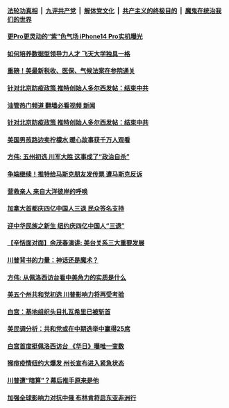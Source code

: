 ####  [法轮功真相](../../../../basic/blob/master/README.md?t=08081531) &nbsp;|&nbsp; [九评共产党](../../../../9ping.md/blob/master/README.md?t=08081531) &nbsp;|&nbsp; [解体党文化](../../../../jtdwh.md/blob/master/README.md?t=08081531)  &nbsp;|&nbsp; [共产主义的终极目的](../../../../gczydzjmd.md/blob/master/README.md?t=08081531) &nbsp;|&nbsp; [魔鬼在统治我们的世界](../../../../mgztzwmdsj.md/blob/master/README.md?t=08081531) 

#### [更Pro更灵动的“紫”色气场 iPhone14 Pro实机曝光](../pages/soh6/643886.md?t=08081531) 
#### [如何培养数据型领导力人才 飞天大学独具一格](../pages/soh6/643859.md?t=08081531) 
#### [重磅！美最新税收、医保、气候法案在参院通关](../pages/soh6/643856.md?t=08081531) 
#### [针对北京防疫政策 推特创始人多尔西发帖：结束中共](../pages/soh6/643688.md?t=08081531) 
#### [油管热门频道 翻墙必看视频 新闻](http://45.76.130.85:81/youtube.html?08081531)
#### [针对北京防疫政策 推特创始人多尔西发帖：结束中共](../pages/soh6/643688.md?t=08081531) 
#### [美国男孩路边卖柠檬水 暖心故事获千万人观看](../pages/soh6/643436.md?t=08081531) 
#### [方伟: 五州初选 川军大胜 这事成了“政治自杀”](../pages/soh6/643370.md?t=08081531) 
#### [争端继续！推特给马斯克朋友发传票 遭马斯克反诉](../pages/soh6/643190.md?t=08081531) 
#### [营救亲人  来自大洋彼岸的呼唤](../pages/soh6/643085.md?t=08081531) 
#### [加拿大首都庆四亿中国人三退 民众签名支持](../pages/soh6/643058.md?t=08081531) 
#### [迎中华民族之新生  纽约庆四亿中国人“三退”](../pages/soh6/643010.md?t=08081531) 
#### [【辛恬面对面】余茂春演讲: 美台关系三大重要发展](../pages/soh6/643016.md?t=08081531) 
#### [川普背书的力量：神话还是魔术？](../pages/soh6/642902.md?t=08081531) 
#### [方伟: 从佩洛西访台看中美角力的实质是什么](../pages/soh6/642791.md?t=08081531) 
#### [美五个州共和党初选 川普影响力将再受考验](../pages/soh6/642587.md?t=08081531) 
#### [白宫：基地组织头目扎瓦希里已被斩首](../pages/soh6/642308.md?t=08081531) 
#### [美民调分析：共和党或在中期选举中赢得25席](../pages/soh6/642293.md?t=08081531) 
#### [白宫首度挺佩洛西访台 《华日》曝唯一变数](../pages/soh6/642284.md?t=08081531) 
#### [猴痘疫情纽约大爆发 州长宣布进入紧急状态](../pages/soh6/642047.md?t=08081531) 
#### [川普遭“暗算”？幕后推手原来是他](../pages/soh6/642023.md?t=08081531) 
#### [加强全球影响力对抗中俄 布林肯将启东亚非洲行](../pages/soh6/642020.md?t=08081531) 
<img src='http://gfw-breaker.win/goodnews/indexes/soh6.md' width='0px' height='0px'/>
